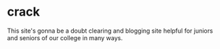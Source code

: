 # crack
This site's gonna be a doubt clearing and blogging site helpful for juniors and seniors of our college in many ways.

